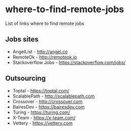 # where-to-find-remote-jobs
List of links where to find remote jobs

## Jobs sites
* AngelList - http://angel.co
* RemoteOk - http://remoteok.io
* Stackoverflow Jobs - https://stackoverflow.com/jobs/

## Outsourcing
* Toptal - https://toptal.com/
* ScalablePath - http://scalablepath.com
* Crossover - http://crossover.com
* BairesDev - https://bairesdev.com
* Turing - https://turing.com/
* X-Team - https://x-team.com/
* Vettery - https://vettery.com
